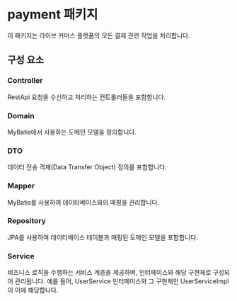 # payment 패키지

이 패키지는 라이브 커머스 플랫폼의 모든 결제 관련 작업을 처리합니다.

## 구성 요소

### Controller
RestApi 요청을 수신하고 처리하는 컨트롤러들을 포함합니다.

### Domain
MyBatis에서 사용하는 도메인 모델을 정의합니다.

### DTO
데이터 전송 객체(Data Transfer Object) 정의를 포함합니다.

### Mapper
MyBatis를 사용하여 데이터베이스와의 매핑을 관리합니다.

### Repository
JPA를 사용하여 데이터베이스 테이블과 매핑된 도메인 모델을 포함합니다.

### Service
비즈니스 로직을 수행하는 서비스 계층을 제공하며, 인터페이스와 해당 구현체로 구성되어 관리됩니다. 
예를 들어, UserService 인터페이스와 그 구현체인 UserServiceImpl이 이에 해당합니다.